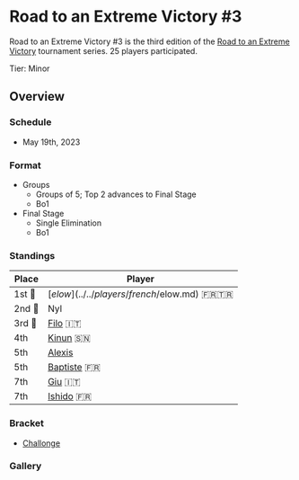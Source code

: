 # Road to an Extreme Victory #3

Road to an Extreme Victory #3 is the third edition of the [Road to an Extreme Victory](rtaxvmain.md) tournament series.
25 players participated.

Tier: Minor

## Overview

### Schedule
- May 19th, 2023

### Format
- Groups
  - Groups of 5; Top 2 advances to Final Stage
  - Bo1
- Final Stage
  - Single Elimination
  - Bo1

### Standings

|Place|Player|
|-|-|
|1st :1st_place_medal:|[$elow](../../players/french/$elow.md) :fr::tr:|
|2nd :2nd_place_medal:|Nyl|
|3rd :3rd_place_medal:|[Filo](../../players/italian/filo.md) :it:|
|4th|[Kinun](../../players/senegalese/kinun.md) :senegal:|
|5th|[Alexis](../../players/french/alexis.md)|
|5th|[Baptiste](../../players/french/baptiste.md) :fr:|
|7th|[Giu](../../players/italian/giu.md) :it:|
|7th|[Ishido](../../players/french/ishido.md) :fr:|

### Bracket
- [Challonge](https://challonge.com/rtaxv3)

### Gallery
